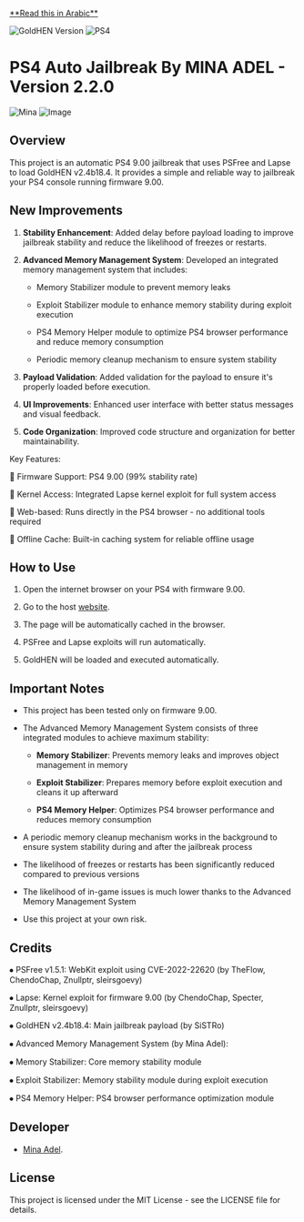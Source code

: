 [\*\*Read this in Arabic\*\*](./README\_AR.md)

![GoldHEN Version](https://img.shields.io/badge/GoldHen-v2.4b18.3-yellow)
![PS4](https://img.shields.io/badge/PS4-9.00-blue)

# PS4 Auto Jailbreak By MINA ADEL - Version 2.2.0
![Mina](https://img.shields.io/badge/Mina%20-Adel-red?style=plastic)
![Image](https://github.com/minaadel551/test/blob/eced3a0072e8d12ec94680441dd7f2b38402091d/Images/readme.png)


## Overview

This project is an automatic PS4 9.00 jailbreak that uses PSFree and Lapse to load GoldHEN v2.4b18.4. It provides a simple and reliable way to jailbreak your PS4 console running firmware 9.00.

## New Improvements

1. **Stability Enhancement**: Added delay before payload loading to improve jailbreak stability and reduce the likelihood of freezes or restarts.

2. **Advanced Memory Management System**: Developed an integrated memory management system that includes:

   * Memory Stabilizer module to prevent memory leaks

   * Exploit Stabilizer module to enhance memory stability during exploit execution

   * PS4 Memory Helper module to optimize PS4 browser performance and reduce memory consumption

   * Periodic memory cleanup mechanism to ensure system stability

3. **Payload Validation**: Added validation for the payload to ensure it's properly loaded before execution.

4. **UI Improvements**: Enhanced user interface with better status messages and visual feedback.

5. **Code Organization**: Improved code structure and organization for better maintainability.

Key Features:

🎯 Firmware Support: PS4 9.00 (99% stability rate)

🔗 Kernel Access: Integrated Lapse kernel exploit for full system access

📱 Web-based: Runs directly in the PS4 browser - no additional tools required

💾 Offline Cache: Built-in caching system for reliable offline usage

## How to Use

1. Open the internet browser on your PS4 with firmware 9.00.

2. Go to the host [website](https://minaadel551.github.io/ps4host/).

3. The page will be automatically cached in the browser.

4. PSFree and Lapse exploits will run automatically.

5. GoldHEN will be loaded and executed automatically.

## Important Notes

* This project has been tested only on firmware 9.00.

* The Advanced Memory Management System consists of three integrated modules to achieve maximum stability:

  * **Memory Stabilizer**: Prevents memory leaks and improves object management in memory

  * **Exploit Stabilizer**: Prepares memory before exploit execution and cleans it up afterward

  * **PS4 Memory Helper**: Optimizes PS4 browser performance and reduces memory consumption

* A periodic memory cleanup mechanism works in the background to ensure system stability during and after the jailbreak process

* The likelihood of freezes or restarts has been significantly reduced compared to previous versions

* The likelihood of in-game issues is much lower thanks to the Advanced Memory Management System

* Use this project at your own risk.

## Credits

⦁	PSFree v1.5.1: WebKit exploit using CVE-2022-22620 (by TheFlow, ChendoChap, Znullptr, sleirsgoevy)

⦁	Lapse: Kernel exploit for firmware 9.00 (by ChendoChap, Specter, Znullptr, sleirsgoevy)

⦁	GoldHEN v2.4b18.4: Main jailbreak payload (by SiSTRo)

⦁	Advanced Memory Management System (by Mina Adel):

⦁	Memory Stabilizer: Core memory stability module

⦁	Exploit Stabilizer: Memory stability module during exploit execution

⦁	PS4 Memory Helper: PS4 browser performance optimization module


## Developer

* [Mina Adel](https://minaadel551.github.io).

## License

This project is licensed under the MIT License - see the LICENSE file for details.

